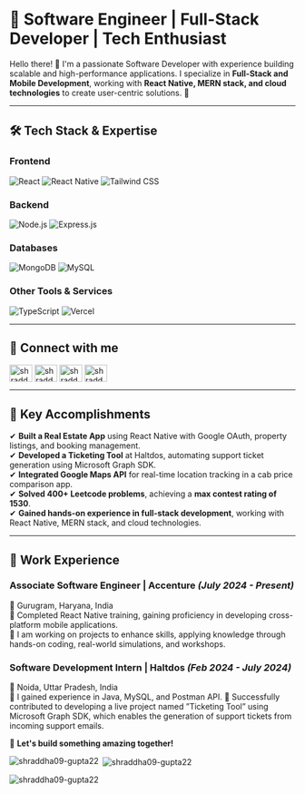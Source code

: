 # 🚀 Software Engineer | Full-Stack Developer | Tech Enthusiast

Hello there! 👋  I'm a passionate Software Developer with experience building scalable and high-performance applications. I specialize in **Full-Stack and Mobile Development**, working with **React Native, MERN stack, and cloud technologies** to create user-centric solutions. 🚀

---

## 🛠 Tech Stack & Expertise

### **Frontend**  
![React](https://img.shields.io/badge/React-20232A?style=for-the-badge&logo=react&logoColor=61DAFB)
![React Native](https://img.shields.io/badge/React_Native-61DAFB?style=for-the-badge&logo=react&logoColor=black)
![Tailwind CSS](https://img.shields.io/badge/Tailwind_CSS-38B2AC?style=for-the-badge&logo=tailwind-css&logoColor=white)

### **Backend**  
![Node.js](https://img.shields.io/badge/Node.js-43853D?style=for-the-badge&logo=node.js&logoColor=white)
![Express.js](https://img.shields.io/badge/Express.js-000000?style=for-the-badge&logo=express&logoColor=white)

### **Databases**  
![MongoDB](https://img.shields.io/badge/MongoDB-4EA94B?style=for-the-badge&logo=mongodb&logoColor=white)
![MySQL](https://img.shields.io/badge/MySQL-4479A1?style=for-the-badge&logo=mysql&logoColor=white)

### **Other Tools & Services**  
![TypeScript](https://img.shields.io/badge/TypeScript-3178C6?style=for-the-badge&logo=typescript&logoColor=white)
![Vercel](https://img.shields.io/badge/Vercel-000000?style=for-the-badge&logo=vercel&logoColor=white)

---

## 🔗 Connect with me
<p align="left">
<a href="https://linkedin.com/in/shraddha-gupta-2209s" target="blank"><img align="center" src="https://raw.githubusercontent.com/rahuldkjain/github-profile-readme-generator/master/src/images/icons/Social/linked-in-alt.svg" alt="shraddha-gupta-2209s" height="30" width="40" /></a>
<a href="https://www.hackerrank.com/profile/shraddha_gupta22" target="blank"><img align="center" src="https://raw.githubusercontent.com/rahuldkjain/github-profile-readme-generator/master/src/images/icons/Social/hackerrank.svg" alt="shraddhagupta2209" height="30" width="40" /></a>
<a href="https://www.leetcode.com/shraddha_229" target="blank"><img align="center" src="https://raw.githubusercontent.com/rahuldkjain/github-profile-readme-generator/master/src/images/icons/Social/leet-code.svg" alt="shraddha_229" height="30" width="40" /></a>
<a href="https://auth.geeksforgeeks.org/user/shraddhagupta2209" target="blank"><img align="center" src="https://raw.githubusercontent.com/rahuldkjain/github-profile-readme-generator/master/src/images/icons/Social/geeks-for-geeks.svg" alt="shraddhagupta2209" height="30" width="40" /></a>
</p>

---

## 📌 Key Accomplishments

✔ **Built a Real Estate App** using React Native with Google OAuth, property listings, and booking management.  
✔ **Developed a Ticketing Tool** at Haltdos, automating support ticket generation using Microsoft Graph SDK.  
✔ **Integrated Google Maps API** for real-time location tracking in a cab price comparison app.  
✔ **Solved 400+ Leetcode problems**, achieving a **max contest rating of 1530**.  
✔ **Gained hands-on experience in full-stack development**, working with React Native, MERN stack, and cloud technologies.  

---


## 💼 Work Experience

### **Associate Software Engineer | Accenture** _(July 2024 - Present)_
📍 Gurugram, Haryana, India  
🔹 Completed React Native training, gaining proficiency in developing cross-platform mobile applications.  
🔹 I am working on projects to enhance skills, applying knowledge through hands-on coding, real-world simulations, and workshops.

### **Software Development Intern | Haltdos** _(Feb 2024 - July 2024)_
📍 Noida, Uttar Pradesh, India  
🔹 I gained experience in Java, MySQL, and Postman API.
🔹 Successfully contributed to developing a live project named ”Ticketing Tool” using Microsoft Graph SDK, which enables the generation of support tickets from incoming support emails.

🚀 **Let's build something amazing together!**

<p><img align="left" src="https://github-readme-stats.vercel.app/api/top-langs?username=shraddha09-gupta22&show_icons=true&locale=en&layout=compact" alt="shraddha09-gupta22" /></p>

<p>&nbsp;<img align="center" src="https://github-readme-stats.vercel.app/api?username=shraddha09-gupta22&show_icons=true&locale=en" alt="shraddha09-gupta22" /></p>

<p><img align="center" src="https://github-readme-streak-stats.herokuapp.com/?user=shraddha09-gupta22&" alt="shraddha09-gupta22" /></p>
